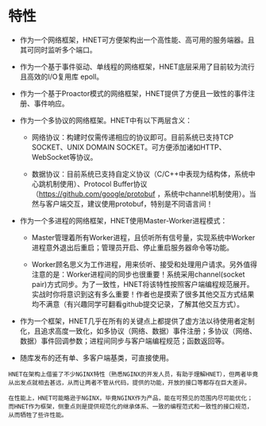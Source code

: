 # 特性

* 作为一个网络框架，HNET可方便架构出一个高性能、高可用的服务端器。且其可同时监听多个端口。

* 作为一个基于事件驱动、单线程的网络框架，HNET底层采用了目前较为流行且高效的I/O复用库 epoll。

* 作为一个基于Proactor模式的网络框架，HNET提供了方便且一致性的事件注册、事件响应。

* 作为一个多协议的网络框架。HNET中有以下两层含义：

    * 网络协议：构建时仅需传递相应的协议即可。目前系统已支持TCP SOCKET、UNIX DOMAIN SOCKET。可方便添加诸如HTTP、WebSocket等协议。

    * 数据协议：目前系统已支持自定义协议（C/C++中表现为结构体，系统中心跳机制使用）、Protocol Buffer协议（https://github.com/google/protobuf ，系统中channel机制使用）。当然与客户端交互，建议使用protobuf，特别是不同语言间！

* 作为一个多进程的网络框架，HNET使用Master-Worker进程模式：

    * Master管理着所有Worker进程，且侦听所有信号量，实现系统中Worker进程意外退出后重启；管理员开启、停止重启服务器命令等功能。

    * Worker顾名思义为工作进程，用来侦听、接受和处理用户请求。另外值得注意的是：Worker进程间的同步也很重要！系统采用channel(socket pair)方式同步。为了一致性，HNET将该特性按照客户端编程规范展开。实战时你将意识到这有多么重要！作者也是摸索了很多其他交互方式结果均不满意（有兴趣同学可翻看github提交记录，了解其他交互方式）。

* 作为一个框架，HNET几乎在所有的关键点上都提供了虚方法以待使用者定制化，且追求高度一致化，如多协议（网络、数据）事件注册；多协议（网络、数据）事件回调参数；进程间同步与客户端编程规范；函数返回等。

* 随库发布的还有单、多客户端基类，可直接使用。


```
HNET在架构上借鉴了不少NGINX特性（熟悉NGINX的开发人员，有助于理解HNET），但两者毕竟从出发点就相去甚远，从而让两者不管从代码，提供的功能，开放的接口等都存在巨大差异。

在性能上，HNET可能略逊于NGINX，毕竟NGINX作为产品，能在可预见的范围内尽可能优化；而HNET作为框架，侧重点则是提供规范化的继承体系、一致的编程范式和一致性的接口规范，从而牺牲了些许性能。
```

